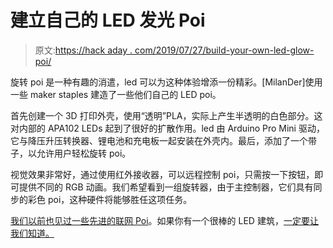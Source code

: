 # 建立自己的 LED 发光 Poi

> 原文:[https://hack aday . com/2019/07/27/build-your-own-led-glow-poi/](https://hackaday.com/2019/07/27/build-your-own-led-glow-poi/)

旋转 poi 是一种有趣的消遣，led 可以为这种体验增添一份精彩。[MilanDer]使用一些 maker staples 建造了一些他们自己的 LED poi。

首先创建一个 3D 打印外壳，使用“透明”PLA，实际上产生半透明的白色部分。这对内部的 APA102 LEDs 起到了很好的扩散作用。led 由 Arduino Pro Mini 驱动，它与降压升压转换器、锂电池和充电板一起安装在外壳内。最后，添加了一个带子，以允许用户轻松旋转 poi。

视觉效果非常好，通过使用红外接收器，可以远程控制 poi，只需按一下按钮，即可提供不同的 RGB 动画。我们希望看到一组旋转器，由于主控制器，它们具有同步的彩色 poi，这种硬件将能够胜任这项任务。

[我们以前也见过一些先进的联网 Poi](https://hackaday.com/2008/08/14/poiplay-led-poi/)。如果你有一个很棒的 LED 建筑，[一定要让我们知道。](http://hackaday.com/submit-a-tip)